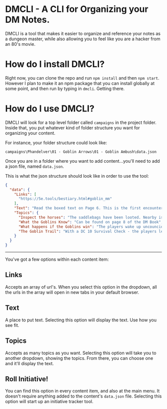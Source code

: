 # DMCLI - A CLI for Organizing your DM Notes.

DMCLI is a tool that makes it easier to organize and reference your notes as a dungeon master, while also allowing you to feel like you are a hacker from an 80's movie.

# How do I install DMCLI?

Right now, you can clone the repo and run `npm install` and then `npm start`. However I plan to make it an npm package that you can install globally at some point, and then run by typing in `dmcli`. Getting there.

# How do I use DMCLI? 

DMCLI will look for a top level folder called `campaigns` in the project folder. Inside that, you put whatever kind of folder structure you want for organizing your content. 

For instance, your folder structure could look like:

`campaigns\Phandelver\01 - Goblin Arrows\01 - Goblin Ambush\data.json`

Once you are in a folder where you want to add content...you'll need to add a json file, named `data.json`.

This is what the json structure should look like in order to use the tool:

```json
{
  "data": {
    "Links": [
      "https://5e.tools/bestiary.html#goblin_mm"
    ],
    "Text": "Read the boxed text on Page 6. This is the first encounter of the campaign.",
    "Topics": {
      "Inspect the horses": "The saddlebags have been looted. Nearby is an empty leather map case.",
      "What the Goblins Know": "Can be found on page 8 of the DM Book",
      "What happens if the Goblins win": "The players wake up uncouncious, looted, wagon gone. They should continue to Phandalin, buy new gear, return to the ambush site, and find the goblin's trail to Cragmaw Hideout.",
      "The Goblin Trail": "With a DC 10 Survival Check - the players learn more about the trail north to Cragmaw Hideout. They can see signs of two human sized bodies being hauled away from the ambush site.The trail is 5 miles before reaching the hidout.\n\nCONFIRM MARCHING ORDER.\n\n10 minutes in, there's a SNARE that will snag someones leg and pull them 10 feet into the air, if they fail a DC 10 Dex Saving Throw. If not carefully lowered down, the player takes 1D6 bludgeoning damage.\n\n10 more minutes in, there's a PIT trap. DC 15 Perception needed to detect. DC 10 Dex Saving throw to not fall in."
    }
  }
}
```
---
You've got a few options within each content item:

## Links
Accepts an array of url's. When you select this option in the dropdown, all the urls in the array will open in new tabs in your default browser.

## Text
A place to put text. Selecting this option will display the text. Use how you see fit.

## Topics
Accepts as many topics as you want. Selecting this option will take you to another dropdown, showing the topics. From there, you can choose one and it'll display the text.

## Roll Initiative!
You can find this option in every content item, and also at the main menu. It doesn't require anything added to the content's `data.json` file. Selecting this option will start up an initiative tracker tool.
